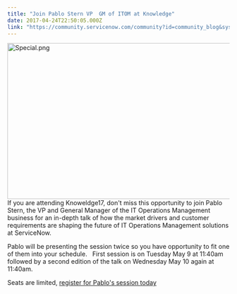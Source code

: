 ```yaml
---
title: "Join Pablo Stern VP  GM of ITOM at Knowledge"
date: 2017-04-24T22:50:05.000Z
link: "https://community.servicenow.com/community?id=community_blog&sys_id=fbddaae9dbd0dbc01dcaf3231f961944"
---
```

<p><img   alt="Special.png" class="image-1 jive-image" src="230750c2db589fc068c1fb651f961908.iix" style="width: 620px; height: 354px; float: left;"/></p><p></p><p></p><p>If you are attending Knoweldge17, don't miss this opportunity to join Pablo Stern, the VP and General Manager of the IT Operations Management business for an in-depth talk of how the market drivers and customer requirements are shaping the future of IT Operations Management solutions at ServiceNow.</p><p></p><p>Pablo will be presenting the session twice so you have opportunity to fit one of them into your schedule.   First session is on Tuesday May 9 at 11:40am followed by a second edition of the talk on Wednesday May 10 again at 11:40am.</p><p></p><p>Seats are limited, <a title="nowledge.servicenowevents.com/connect/search.ww#loadSearch-searchPhrase=%22Pablo+Stern%22&searchType=session&tc=0&sortBy=&p=" href="https://knowledge.servicenowevents.com/connect/search.ww#loadSearch-searchPhrase=%22Pablo+Stern%22&amp;searchType=session&amp;tc=0&amp;sortBy=&amp;p=">register for Pablo's session today</a></p>